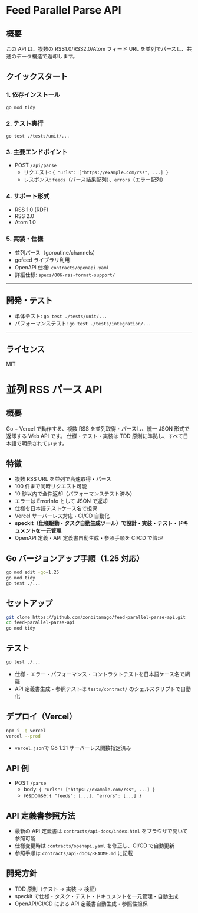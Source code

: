 # Feed Parallel Parse API

## 概要

この API は、複数の RSS1.0/RSS2.0/Atom フィード URL を並列でパースし、共通のデータ構造で返却します。

## クイックスタート

### 1. 依存インストール

```
go mod tidy
```

### 2. テスト実行

```
go test ./tests/unit/...
```

### 3. 主要エンドポイント

- POST `/api/parse`
  - リクエスト: `{ "urls": ["https://example.com/rss", ...] }`
  - レスポンス: `feeds`（パース結果配列）、`errors`（エラー配列）

### 4. サポート形式

- RSS 1.0 (RDF)
- RSS 2.0
- Atom 1.0

### 5. 実装・仕様

- 並列パース（goroutine/channels）
- gofeed ライブラリ利用
- OpenAPI 仕様: `contracts/openapi.yaml`
- 詳細仕様: `specs/006-rss-format-support/`

---

## 開発・テスト

- 単体テスト: `go test ./tests/unit/...`
- パフォーマンステスト: `go test ./tests/integration/...`

---

## ライセンス

MIT

# 並列 RSS パース API

## 概要

Go + Vercel で動作する、複数 RSS を並列取得・パースし、統一 JSON 形式で返却する Web API です。
仕様・テスト・実装は TDD 原則に準拠し、すべて日本語で明示されています。

## 特徴

- 複数 RSS URL を並列で高速取得・パース
- 100 件まで同時リクエスト可能
- 10 秒以内で全件返却（パフォーマンステスト済み）
- エラーは ErrorInfo として JSON で返却
- 仕様を日本語テストケース名で担保
- Vercel サーバーレス対応・CI/CD 自動化
- **speckit（仕様駆動・タスク自動生成ツール）で設計・実装・テスト・ドキュメントを一元管理**
- OpenAPI 定義・API 定義書自動生成・参照手順を CI/CD で管理

## Go バージョンアップ手順（1.25 対応）

```sh
go mod edit -go=1.25
go mod tidy
go test ./...
```

## セットアップ

```sh
git clone https://github.com/zonbitamago/feed-parallel-parse-api.git
cd feed-parallel-parse-api
go mod tidy
```

## テスト

```sh
go test ./...
```

- 仕様・エラー・パフォーマンス・コントラクトテストを日本語ケース名で網羅
- API 定義書生成・参照テストは `tests/contract/` のシェルスクリプトで自動化

## デプロイ（Vercel）

```sh
npm i -g vercel
vercel --prod
```

- `vercel.json`で Go 1.21 サーバーレス関数指定済み

## API 例

- POST `/parse`
  - body: `{ "urls": ["https://example.com/rss", ...] }`
  - response: `{ "feeds": [...], "errors": [...] }`

## API 定義書参照方法

- 最新の API 定義書は `contracts/api-docs/index.html` をブラウザで開いて参照可能
- 仕様変更時は `contracts/openapi.yaml` を修正し、CI/CD で自動更新
- 参照手順は `contracts/api-docs/README.md` に記載

## 開発方針

- TDD 原則（テスト → 実装 → 検証）
- speckit で仕様・タスク・テスト・ドキュメントを一元管理・自動生成
- OpenAPI/CI/CD による API 定義書自動生成・参照性担保
